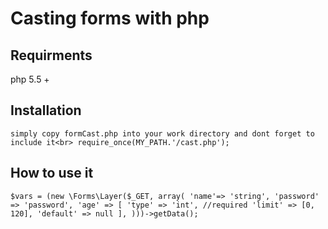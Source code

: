 Casting forms with php
========

Requirments
--------

php 5.5 +


Installation
--------

`
simply copy formCast.php into your work directory and dont forget to include it<br>
require_once(MY_PATH.'/cast.php');
`

How to use it
--------

`$vars = (new \Forms\Layer($_GET, array(
    'name'=> 'string',
    'password' => 'password',
    'age' => [
        'type' => 'int', //required
        'limit' => [0, 120],
        'default' => null
    ],
)))->getData();`
